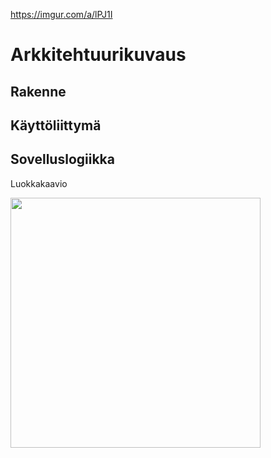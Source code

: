 https://imgur.com/a/lPJ1I

# Arkkitehtuurikuvaus

## Rakenne


## Käyttöliittymä


## Sovelluslogiikka

Luokkakaavio

<img src="https://imgur.com/a/lPJ1I" width="400">
